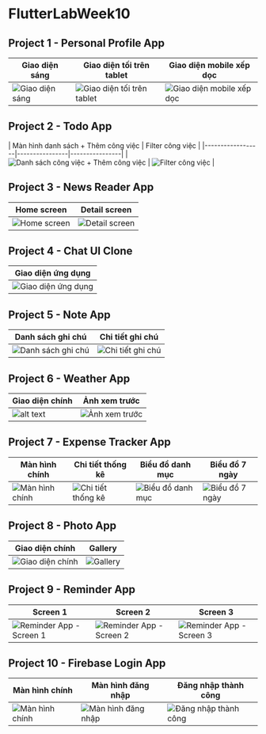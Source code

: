 # FlutterLabWeek10

## Project 1 - Personal Profile App
| Giao diện sáng | Giao diện tối trên tablet | Giao diện mobile xếp dọc |
|----------------|--------------------------|-------------------------|
| ![Giao diện sáng](ui/image.png) | ![Giao diện tối trên tablet](ui/image-2.png) | ![Giao diện mobile xếp dọc](ui/image-1.png) |

## Project 2 - Todo App
| Màn hình danh sách + Thêm công việc | Filter công việc |
|------------------|----------------|----------------|
| ![Danh sách công việc + Thêm công việc](ui/project2image-1.png) | ![Filter công việc](ui/project2image.png) |

## Project 3 - News Reader App
| Home screen | Detail screen |
|-------------|---------------|
| ![Home screen](ui/project3ui1.png) | ![Detail screen](ui/project3ui2.png) |

## Project 4 - Chat UI Clone
| Giao diện ứng dụng |
|------------------|
| ![Giao diện ứng dụng](ui/project4image.png) |

## Project 5 - Note App
| Danh sách ghi chú | Chi tiết ghi chú |
|-----------------|-----------------|
| ![Danh sách ghi chú](ui/project5image-2.png) | ![Chi tiết ghi chú](ui/project5image-1.png) |

## Project 6 - Weather App
| Giao diện chính | Ảnh xem trước |
|----------------|---------------|
| ![alt text](ui/project6image.png) | ![Ảnh xem trước](ui/project6image1.png) |

## Project 7 - Expense Tracker App
| Màn hình chính | Chi tiết thống kê | Biểu đồ danh mục | Biểu đồ 7 ngày |
|----------------|-----------------|-----------------|----------------|
| ![Màn hình chính](ui/project7ui1.png) | ![Chi tiết thống kê](ui/project7ui2.png) | ![Biểu đồ danh mục](ui/project7ui3.png) | ![Biểu đồ 7 ngày](ui/project7ui4.png) |

## Project 8 - Photo App
| Giao diện chính | Gallery |
|-----------------|---------|
| ![Giao diện chính](ui/project8ui1.png) | ![Gallery](ui/project8ui2.png) |

## Project 9 - Reminder App
| Screen 1 | Screen 2 | Screen 3 |
|----------|----------|----------|
| ![Reminder App - Screen 1](ui/project9ui1.png) | ![Reminder App - Screen 2](ui/project9ui2.png) | ![Reminder App - Screen 3](ui/project9ui3.png) |

## Project 10 - Firebase Login App
| Màn hình chính | Màn hình đăng nhập | Đăng nhập thành công |
|----------------|-----------------|--------------------|
| ![Màn hình chính](ui/project10ui1.png) | ![Màn hình đăng nhập](ui/project10ui2.png) | ![Đăng nhập thành công](ui/project10ui3.png) |
